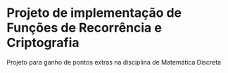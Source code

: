 # Projeto de implementação de Funções de Recorrência e Criptografia
Projeto para ganho de pontos extras na disciplina de Matemática Discreta
